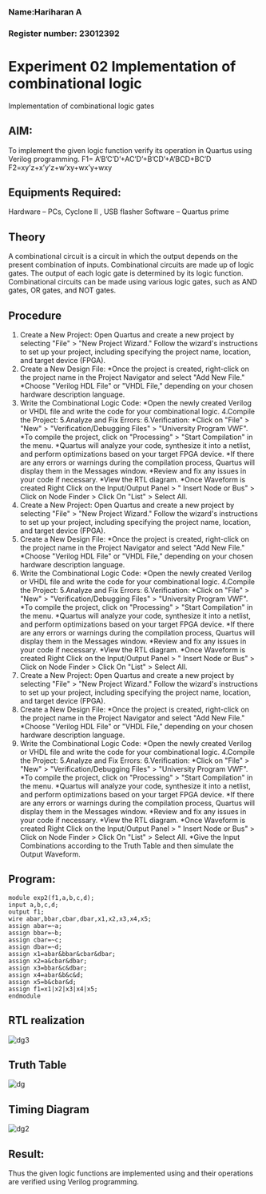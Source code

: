 ### Name:Hariharan A
### Register number: 23012392
# Experiment 02 Implementation of combinational logic
Implementation of combinational logic gates
 
## AIM:
To implement the given logic function verify its operation in Quartus using Verilog programming.
 F1= A’B’C’D’+AC’D’+B’CD’+A’BCD+BC’D
F2=xy’z+x’y’z+w’xy+wx’y+wxy
 
 
 
## Equipments Required:
Hardware – PCs, Cyclone II , USB flasher Software – Quartus prime


## Theory
 A combinational circuit is a circuit in which the output depends on the present
combination of inputs. Combinational circuits are made up of logic gates. The output of
each logic gate is determined by its logic function. Combinational circuits can be made
using various logic gates, such as AND gates, OR gates, and NOT gates.

## Procedure
1. Create a New Project:
Open Quartus and create a new project by selecting "File" > "New Project
Wizard."
Follow the wizard's instructions to set up your project, including specifying the
project name, location, and target device (FPGA).
2. Create a New Design File:
*Once the project is created, right-click on the project name in the Project Navigator
and select "Add New File."
*Choose "Verilog HDL File" or "VHDL File," depending on your chosen hardware
description language.
3. Write the Combinational Logic Code:
*Open the newly created Verilog or VHDL file and write the code for your
combinational logic.
4.Compile the Project:
5.Analyze and Fix Errors:
6.Verification: *Click on "File" > "New" > "Verification/Debugging Files" > "University
Program VWF".
*To compile the project, click on "Processing" > "Start Compilation" in the
menu.
*Quartus will analyze your code, synthesize it into a netlist, and perform
optimizations based on your target FPGA device.
*If there are any errors or warnings during the compilation process,
Quartus will display them in the Messages window.
*Review and fix any issues in your code if necessary.
*View the RTL diagram.
*Once Waveform is created Right Click on the Input/Output Panel > " Insert
Node or Bus" > Click on Node Finder > Click On "List" > Select All.
1. Create a New Project:
Open Quartus and create a new project by selecting "File" > "New Project
Wizard."
Follow the wizard's instructions to set up your project, including specifying the
project name, location, and target device (FPGA).
2. Create a New Design File:
*Once the project is created, right-click on the project name in the Project Navigator
and select "Add New File."
*Choose "Verilog HDL File" or "VHDL File," depending on your chosen hardware
description language.
3. Write the Combinational Logic Code:
*Open the newly created Verilog or VHDL file and write the code for your
combinational logic.
4.Compile the Project:
5.Analyze and Fix Errors:
6.Verification: *Click on "File" > "New" > "Verification/Debugging Files" > "University
Program VWF".
*To compile the project, click on "Processing" > "Start Compilation" in the
menu.
*Quartus will analyze your code, synthesize it into a netlist, and perform
optimizations based on your target FPGA device.
*If there are any errors or warnings during the compilation process,
Quartus will display them in the Messages window.
*Review and fix any issues in your code if necessary.
*View the RTL diagram.
*Once Waveform is created Right Click on the Input/Output Panel > " Insert
Node or Bus" > Click on Node Finder > Click On "List" > Select All.
1. Create a New Project:
Open Quartus and create a new project by selecting "File" > "New Project
Wizard."
Follow the wizard's instructions to set up your project, including specifying the
project name, location, and target device (FPGA).
2. Create a New Design File:
*Once the project is created, right-click on the project name in the Project Navigator
and select "Add New File."
*Choose "Verilog HDL File" or "VHDL File," depending on your chosen hardware
description language.
3. Write the Combinational Logic Code:
*Open the newly created Verilog or VHDL file and write the code for your
combinational logic.
4.Compile the Project:
5.Analyze and Fix Errors:
6.Verification: *Click on "File" > "New" > "Verification/Debugging Files" > "University
Program VWF".
*To compile the project, click on "Processing" > "Start Compilation" in the
menu.
*Quartus will analyze your code, synthesize it into a netlist, and perform
optimizations based on your target FPGA device.
*If there are any errors or warnings during the compilation process,
Quartus will display them in the Messages window.
*Review and fix any issues in your code if necessary.
*View the RTL diagram.
*Once Waveform is created Right Click on the Input/Output Panel > " Insert
Node or Bus" > Click on Node Finder > Click On "List" > Select All.
*Give the Input Combinations according to the Truth Table and then simulate
the Output Waveform.
## Program:
```
module exp2(f1,a,b,c,d);
input a,b,c,d;
output f1;
wire abar,bbar,cbar,dbar,x1,x2,x3,x4,x5;
assign abar=~a;
assign bbar=~b;
assign cbar=~c;
assign dbar=~d;
assign x1=abar&bbar&cbar&dbar;
assign x2=a&cbar&dbar;
assign x3=bbar&c&dbar;
assign x4=abar&b&c&d;
assign x5=b&cbar&d;
assign f1=x1|x2|x3|x4|x5;
endmodule
```

## RTL realization
![dg3](https://github.com/hariharana59/Experiment--02-Implementation-of-combinational-logic-/assets/144980130/14d5d132-ee9f-4b09-930d-51d235117ce1)

## Truth Table
![dg](https://github.com/hariharana59/Experiment--02-Implementation-of-combinational-logic-/assets/144980130/5a3bcc09-c3c1-48ce-a74c-90b07db662e1)

## Timing Diagram
![dg2](https://github.com/hariharana59/Experiment--02-Implementation-of-combinational-logic-/assets/144980130/1e46ebcf-a860-49c8-b09f-a2db8d2a030e)

## Result:
Thus the given logic functions are implemented using  and their operations are verified using Verilog programming.
